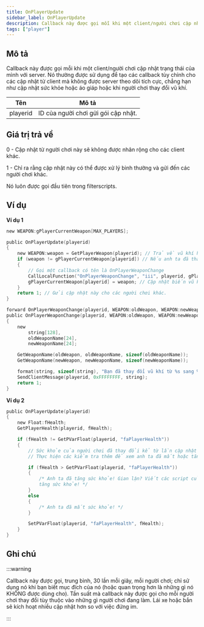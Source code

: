 ```yaml
---
title: OnPlayerUpdate
sidebar_label: OnPlayerUpdate
description: Callback này được gọi mỗi khi một client/người chơi cập nhật trạng thái của mình với server.
tags: ["player"]
---
```


## Mô tả

Callback này được gọi mỗi khi một client/người chơi cập nhật trạng thái của mình với server. Nó thường được sử dụng để tạo các callback tùy chỉnh cho các cập nhật từ client mà không được server theo dõi tích cực, chẳng hạn như cập nhật sức khỏe hoặc áo giáp hoặc khi người chơi thay đổi vũ khí.

| Tên       | Mô tả                                               |
| --------- | --------------------------------------------------- |
| playerid  | ID của người chơi gửi gói cập nhật.                |

## Giá trị trả về

0 - Cập nhật từ người chơi này sẽ không được nhân rộng cho các client khác.

1 - Chỉ ra rằng cập nhật này có thể được xử lý bình thường và gửi đến các người chơi khác.

Nó luôn được gọi đầu tiên trong filterscripts.

## Ví dụ

**Ví dụ 1**

```c
new WEAPON:gPlayerCurrentWeapon[MAX_PLAYERS];

public OnPlayerUpdate(playerid)
{
    new WEAPON:weapon = GetPlayerWeapon(playerid); // Trả về vũ khí hiện tại của người chơi
    if (weapon != gPlayerCurrentWeapon[playerid]) // Nếu anh ta đã thay đổi vũ khí kể từ lần cập nhật trước
    {
        // Gọi một callback có tên là OnPlayerWeaponChange
        CallLocalFunction("OnPlayerWeaponChange", "iii", playerid, gPlayerCurrentWeapon[playerid], weapon);
        gPlayerCurrentWeapon[playerid] = weapon; // Cập nhật biến vũ khí
    }
    return 1; // Gửi cập nhật này cho các người chơi khác.
}

forward OnPlayerWeaponChange(playerid, WEAPON:oldWeapon, WEAPON:newWeapon);
public OnPlayerWeaponChange(playerid, WEAPON:oldWeapon, WEAPON:newWeapon)
{
    new 
        string[128],
        oldWeaponName[24],
        newWeaponName[24];

    GetWeaponName(oldWeapon, oldWeaponName, sizeof(oldWeaponName));
    GetWeaponName(newWeapon, newWeaponName, sizeof(newWeaponName));

    format(string, sizeof(string), "Bạn đã thay đổi vũ khí từ %s sang %s!", oldWeaponName, newWeaponName);
    SendClientMessage(playerid, 0xFFFFFFFF, string);
    return 1;
}
```

**Ví dụ 2**

```c
public OnPlayerUpdate(playerid)
{
    new Float:fHealth;
    GetPlayerHealth(playerid, fHealth);

    if (fHealth != GetPVarFloat(playerid, "faPlayerHealth"))
    {
        // Sức khỏe của người chơi đã thay đổi kể từ lần cập nhật trước -> server, vì vậy rõ ràng đây là điều đã được cập nhật.
        // Thực hiện các kiểm tra thêm để xem anh ta đã mất hoặc tăng sức khỏe, chống gian lận sức khỏe? ;)

        if (fHealth > GetPVarFloat(playerid, "faPlayerHealth"))
        {
            /* Anh ta đã tăng sức khỏe! Gian lận? Viết các script của bạn ở đây để tìm ra cách mà người chơi đã
            tăng sức khỏe! */
        }
        else
        {
            /* Anh ta đã mất sức khỏe! */
        }

        SetPVarFloat(playerid, "faPlayerHealth", fHealth);
    }
}
```

## Ghi chú

<TipNPCCallbacks />

:::warning

Callback này được gọi, trung bình, 30 lần mỗi giây, mỗi người chơi; chỉ sử dụng nó khi bạn biết mục đích của nó (hoặc quan trọng hơn là những gì nó KHÔNG được dùng cho). Tần suất mà callback này được gọi cho mỗi người chơi thay đổi tùy thuộc vào những gì người chơi đang làm. Lái xe hoặc bắn sẽ kích hoạt nhiều cập nhật hơn so với việc đứng im.

:::
